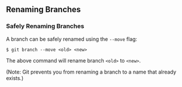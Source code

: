 Renaming Branches
-----------------

### Safely Renaming Branches ###

A branch can be safely renamed using the `--move` flag:

    $ git branch --move <old> <new>

The above command will rename branch `<old>` to `<new>`.

(Note: Git prevents you from renaming a branch to a name that already
exists.)
